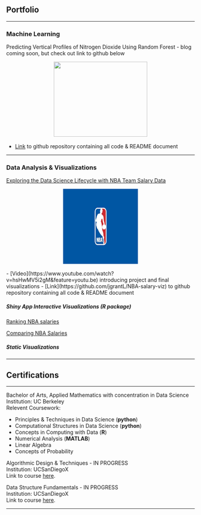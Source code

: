 ## Portfolio

---

### Machine Learning

Predicting Vertical Profiles of Nitrogen Dioxide Using Random Forest - blog coming soon, but check out link to github below
<p align="center">
  <img width="250" height="200" src="/images/average_both_profile.jpeg" />
</p>

- [Link](https://github.com/jgrantL/NO2-profiles-ML) to github repository containing all code & README document

---

### Data Analysis & Visualizations

[Exploring the Data Science Lifecycle with NBA Team Salary Data](/final_nba_report.html)
<p align="center">
  <img width="200" height="200" src="/images/NBA_logo.png" />
</p>
- [Video](https://www.youtube.com/watch?v=hsHwMV5i2gM&feature=youtu.be) introducing project and final visualizations
- [Link](https://github.com/jgrantL/NBA-salary-viz) to github repository containing all code & README document


##### Shiny App Interactive Visualizations (R package)

[Ranking NBA salaries](https://jenny-projects.shinyapps.io/NBA-barplot/)

[Comparing NBA Salaries](https://jenny-projects.shinyapps.io/NBA-lineplot/)


##### Static Visualizations


---

## Certifications

---
Bachelor of Arts, Applied Mathematics with concentration in Data Science
<br>
Institution: UC Berkeley
<br>
Relevent Coursework: 
- Principles & Techniques in Data Science (**python**)
- Computational Structures in Data Science (**python**)
- Concepts in Computing with Data (**R**) 
- Numerical Analysis (**MATLAB**)
- Linear Algebra
- Concepts of Probability

Algorithmic Design & Techniques - IN PROGRESS
<br>
Institution: UCSanDiegoX
<br>
Link to course [here](https://www.edx.org/course/algorithmic-design-and-techniques).

Data Structure Fundamentals - IN PROGRESS
<br>
Institution: UCSanDiegoX
<br>
Link to course [here](https://www.edx.org/course/data-structures-fundamentals).

---

